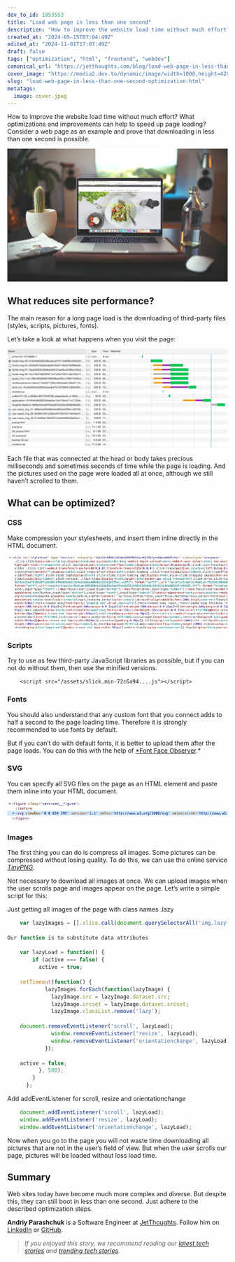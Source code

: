 ```yaml
---
dev_to_id: 1853553
title: "Load web page in less than one second"
description: "How to improve the website load time without much effort? What optimizations and improvements can..."
created_at: "2024-05-15T07:04:49Z"
edited_at: "2024-11-01T17:07:49Z"
draft: false
tags: ["optimization", "html", "frontend", "webdev"]
canonical_url: "https://jetthoughts.com/blog/load-web-page-in-less-than-one-second-optimization-html/"
cover_image: "https://media2.dev.to/dynamic/image/width=1000,height=420,fit=cover,gravity=auto,format=auto/https%3A%2F%2Fraw.githubusercontent.com%2Fjetthoughts%2Fjetthoughts.github.io%2Fmaster%2Fstatic%2Fassets%2Fimg%2Fblog%2Fload-web-page-in-less-than-one-second-optimization-html%2Ffile_0.jpeg"
slug: "load-web-page-in-less-than-one-second-optimization-html"
metatags:
  image: cover.jpeg
---
```

How to improve the website load time without much effort? What optimizations and improvements can help to speed up page loading? Consider a web page as an example and prove that downloading in less than one second is possible.

![Photo by [Igor Miske](https://unsplash.com/@igormiske?utm_source=medium&utm_medium=referral) on [Unsplash](https://unsplash.com?utm_source=medium&utm_medium=referral)](file_0.jpeg)

## What reduces site performance?

The main reason for a long page load is the downloading of third-party files (styles, scripts, pictures, fonts).

Let’s take a look at what happens when you visit the page:

![](file_1.jpg)

Each file that was connected at the head or body takes precious milliseconds and sometimes seconds of time while the page is loading. And the pictures used on the page were loaded all at once, although we still haven’t scrolled to them.

## What can be optimized?

### CSS

Make compression your stylesheets, and insert them inline directly in the HTML document.

![](file_2.jpg)

### Scripts

Try to use as few third-party JavaScript libraries as possible, but if you can not do without them, then use the minified versions.
```
    <script src="/assets/slick.min-72c6a94....js"></script>
```
### Fonts

You should also understand that any custom font that you connect adds to half a second to the page loading time. Therefore it is strongly recommended to use fonts by default.

But if you can’t do with default fonts, it is better to upload them after the page loads. You can do this with the help of [*Font Face Observer](https://fontfaceobserver.com/).*

### SVG

You can specify all SVG files on the page as an HTML element and paste them inline into your HTML document.

![](file_3.jpg)

### Images

The first thing you can do is compress all images. Some pictures can be compressed without losing quality. To do this, we can use the online service *[TinyPNG](https://tinypng.com/).*

Not necessary to download all images at once. We can upload images when the user scrolls page and images appear on the page. Let’s write a simple script for this:

Just getting all images of the page with class names .lazy
```js
    var lazyImages = [].slice.call(document.querySelectorAll('img.lazy'));

Our function is to substitute data attributes

    var lazyLoad = function() {
        if (active === false) {
          active = true;

    setTimeout(function() {
            lazyImages.forEach(function(lazyImage) {
              lazyImage.src = lazyImage.dataset.src;
              lazyImage.srcset = lazyImage.dataset.srcset;
              lazyImage.classList.remove('lazy');

    document.removeEventListener('scroll', lazyLoad);
              window.removeEventListener('resize', lazyLoad);
              window.removeEventListener('orientationchange', lazyLoad);
            });

    active = false;
          }, 500);
        }
      };
```
Add addEventListener for scroll, resize and orientationchange
```js
    document.addEventListener('scroll', lazyLoad);
    window.addEventListener('resize', lazyLoad);
    window.addEventListener('orientationchange', lazyLoad);
```
Now when you go to the page you will not waste time downloading all pictures that are not in the user’s field of view. But when the user scrolls our page, pictures will be loaded without loss load time.

## Summary

Web sites today have become much more complex and diverse. But despite this, they can still boot in less than one second. Just adhere to the described optimization steps.

**Andriy Parashchuk** is a Software Engineer at [JetThoughts](https://www.jetthoughts.com/). Follow him on [LinkedIn](https://www.linkedin.com/in/andriy-parashchuk-3aa56468/) or [GitHub](https://github.com/andriyParashchuk).
>  *If you enjoyed this story, we recommend reading our [latest tech stories](https://jtway.co/latest) and [trending tech stories](https://jtway.co/trending).*